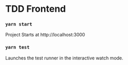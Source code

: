 # TDD Frontend

### `yarn start`

Project Starts at http://localhost:3000

### `yarn test`

Launches the test runner in the interactive watch mode.
